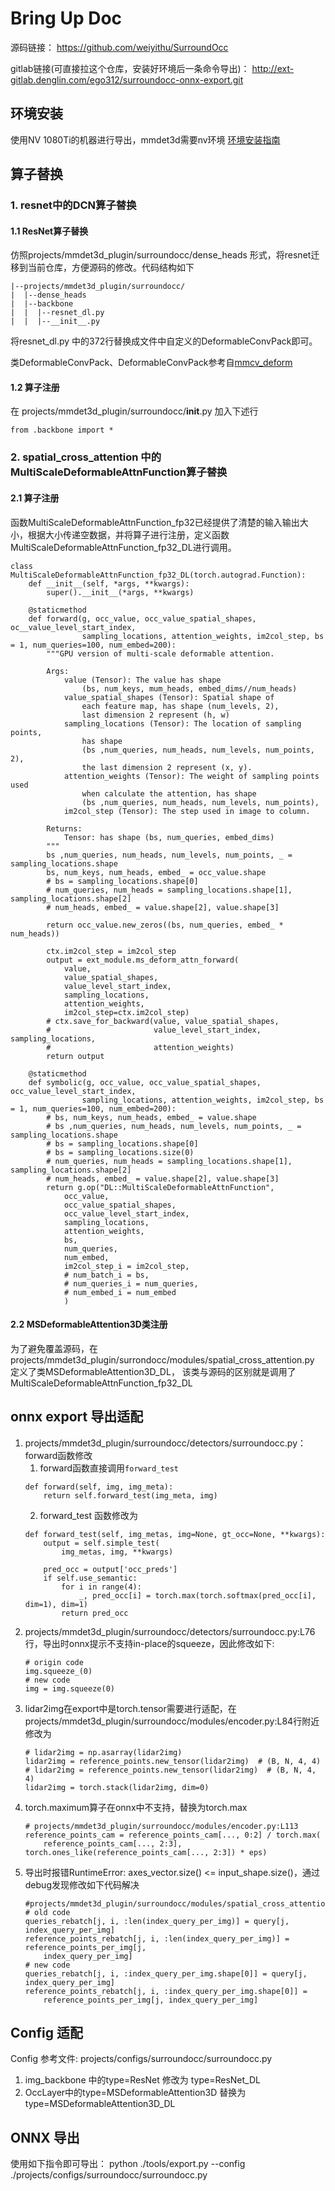# Bring Up Doc 
源码链接： https://github.com/weiyithu/SurroundOcc

gitlab链接(可直接拉这个仓库，安装好环境后一条命令导出)： http://ext-gitlab.denglin.com/ego312/surroundocc-onnx-export.git

## 环境安装
使用NV 1080Ti的机器进行导出，mmdet3d需要nv环境
[环境安装指南](https://github.com/weiyithu/SurroundOcc/blob/main/docs/install.md)

## 算子替换
### 1. resnet中的DCN算子替换
#### 1.1 ResNet算子替换
仿照projects/mmdet3d_plugin/surroundocc/dense_heads 形式，将resnet迁移到当前仓库，方便源码的修改。代码结构如下
```
|--projects/mmdet3d_plugin/surroundocc/
|  |--dense_heads
|  |--backbone
|  |  |--resnet_dl.py
|  |  |--__init__.py
```
将resnet_dl.py 中的372行替换成文件中自定义的DeformableConvPack即可。

类DeformableConvPack、DeformableConvPack参考自[mmcv_deform](https://github.com/open-mmlab/mmcv/blob/2e44eaeba36b3f4c304e830053fc2660d8407afb/mmcv/ops/modulated_deform_conv.py#L22)

#### 1.2 算子注册
在 projects/mmdet3d_plugin/surroundocc/__init__.py 加入下述行
```
from .backbone import *
```
### 2. spatial_cross_attention 中的MultiScaleDeformableAttnFunction算子替换
#### 2.1 算子注册
函数MultiScaleDeformableAttnFunction_fp32已经提供了清楚的输入输出大小，根据大小传递空数据，并将算子进行注册，定义函数MultiScaleDeformableAttnFunction_fp32_DL进行调用。
```
class MultiScaleDeformableAttnFunction_fp32_DL(torch.autograd.Function):
    def __init__(self, *args, **kwargs):
        super().__init__(*args, **kwargs)

    @staticmethod
    def forward(g, occ_value, occ_value_spatial_shapes, oc__value_level_start_index,
                sampling_locations, attention_weights, im2col_step, bs = 1, num_queries=100, num_embed=200):
        """GPU version of multi-scale deformable attention.

        Args:
            value (Tensor): The value has shape
                (bs, num_keys, mum_heads, embed_dims//num_heads)
            value_spatial_shapes (Tensor): Spatial shape of
                each feature map, has shape (num_levels, 2),
                last dimension 2 represent (h, w)
            sampling_locations (Tensor): The location of sampling points,
                has shape
                (bs ,num_queries, num_heads, num_levels, num_points, 2),
                the last dimension 2 represent (x, y).
            attention_weights (Tensor): The weight of sampling points used
                when calculate the attention, has shape
                (bs ,num_queries, num_heads, num_levels, num_points),
            im2col_step (Tensor): The step used in image to column.

        Returns:
            Tensor: has shape (bs, num_queries, embed_dims)
        """
        bs ,num_queries, num_heads, num_levels, num_points, _ = sampling_locations.shape
        bs, num_keys, num_heads, embed_ = occ_value.shape
        # bs = sampling_locations.shape[0]
        # num_queries, num_heads = sampling_locations.shape[1], sampling_locations.shape[2]
        # num_heads, embed_ = value.shape[2], value.shape[3]
        
        return occ_value.new_zeros((bs, num_queries, embed_ * num_heads))
    
        ctx.im2col_step = im2col_step
        output = ext_module.ms_deform_attn_forward(
            value,
            value_spatial_shapes,
            value_level_start_index,
            sampling_locations,
            attention_weights,
            im2col_step=ctx.im2col_step)
        # ctx.save_for_backward(value, value_spatial_shapes,
        #                       value_level_start_index, sampling_locations,
        #                       attention_weights)
        return output

    @staticmethod
    def symbolic(g, occ_value, occ_value_spatial_shapes, occ_value_level_start_index,
                sampling_locations, attention_weights, im2col_step, bs = 1, num_queries=100, num_embed=200):
        # bs, num_keys, num_heads, embed_ = value.shape
        # bs ,num_queries, num_heads, num_levels, num_points, _ = sampling_locations.shape
        # bs = sampling_locations.shape[0]
        # bs = sampling_locations.size(0)
        # num_queries, num_heads = sampling_locations.shape[1], sampling_locations.shape[2]
        # num_heads, embed_ = value.shape[2], value.shape[3]
        return g.op("DL::MultiScaleDeformableAttnFunction",
            occ_value,
            occ_value_spatial_shapes,
            occ_value_level_start_index,
            sampling_locations,
            attention_weights,
            bs,
            num_queries,
            num_embed,
            im2col_step_i = im2col_step,
            # num_batch_i = bs,
            # num_queries_i = num_queries,
            # num_embed_i = num_embed
            )
```
#### 2.2 MSDeformableAttention3D类注册
为了避免覆盖源码，在projects/mmdet3d_plugin/surrondocc/modules/spatial_cross_attention.py 定义了类MSDeformableAttention3D_DL， 该类与源码的区别就是调用了MultiScaleDeformableAttnFunction_fp32_DL


## onnx export 导出适配

1. projects/mmdet3d_plugin/surroundocc/detectors/surroundocc.py：forward函数修改
    1. forward函数直接调用`forward_test`
    ```
    def forward(self, img, img_meta):
        return self.forward_test(img_meta, img)
    ```
    2. forward_test 函数修改为
    ```
    def forward_test(self, img_metas, img=None, gt_occ=None, **kwargs):
        output = self.simple_test(
            img_metas, img, **kwargs)
        
        pred_occ = output['occ_preds']
        if self.use_semantic:
            for i in range(4):
                _, pred_occ[i] = torch.max(torch.softmax(pred_occ[i], dim=1), dim=1)
            return pred_occ
    ``` 
2. projects/mmdet3d_plugin/surroundocc/detectors/surroundocc.py:L76行，导出时onnx提示不支持in-place的squeeze，因此修改如下:
    ```
    # origin code
    img.squeeze_(0)
    # new code 
    img = img.squeeze(0)
    ```
3. lidar2img在export中是torch.tensor需要进行适配，在projects/mmdet3d_plugin/surroundocc/modules/encoder.py:L84行附近修改为
    ```
    # lidar2img = np.asarray(lidar2img)
    lidar2img = reference_points.new_tensor(lidar2img)  # (B, N, 4, 4)        # lidar2img = reference_points.new_tensor(lidar2img)  # (B, N, 4, 4)
    lidar2img = torch.stack(lidar2img, dim=0)
    ```
4. torch.maximum算子在onnx中不支持，替换为torch.max
    ```
    # projects/mmdet3d_plugin/surroundocc/modules/encoder.py:L113
    reference_points_cam = reference_points_cam[..., 0:2] / torch.max(
        reference_points_cam[..., 2:3], torch.ones_like(reference_points_cam[..., 2:3]) * eps)
    ```
5. 导出时报错RuntimeError: axes_vector.size() <= input_shape.size()，通过debug发现修改如下代码解决
    ```
    #projects/mmdet3d_plugin/surroundocc/modules/spatial_cross_attention.py:L157
    # old code 
    queries_rebatch[j, i, :len(index_query_per_img)] = query[j, index_query_per_img]
    reference_points_rebatch[j, i, :len(index_query_per_img)] = reference_points_per_img[j,
        index_query_per_img]
    # new code 
    queries_rebatch[j, i, :index_query_per_img.shape[0]] = query[j, index_query_per_img]
    reference_points_rebatch[j, i, :index_query_per_img.shape[0]] = 
        reference_points_per_img[j, index_query_per_img]
    ```
## Config 适配
Config 参考文件:  projects/configs/surroundocc/surroundocc.py
1. img_backbone 中的type=ResNet 修改为 type=ResNet_DL
2. OccLayer中的type=MSDeformableAttention3D 替换为 type=MSDeformableAttention3D_DL

## ONNX 导出
使用如下指令即可导出：
python ./tools/export.py --config ./projects/configs/surroundocc/surroundocc.py 